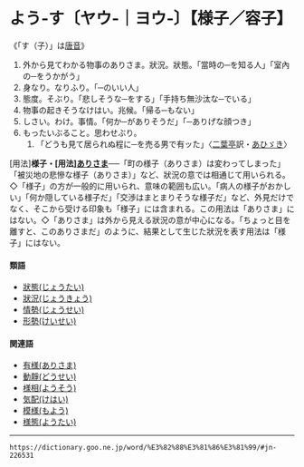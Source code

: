 # よう‐す〔ヤウ‐｜ヨウ‐〕【様子／容子】

《「す（子）」は[唐音](https://dictionary.goo.ne.jp/word/%E5%94%90%E9%9F%B3/#jn-155095)》
1.  外から見てわかる物事のありさま。狀況。狀態。「當時の─を知る人」「室內の─をうかがう」
2.  身なり。なりふり。「─のいい人」
3.  態度。そぶり。「悲しそうな─をする」「手持ち無沙汰な─でいる」
4.  物事の起きそうなけはい。兆候。「帰る─もない」
5.  しさい。わけ。事情。「何か─がありそうだ」「─ありげな顔つき」
6.  もったいぶること。思わせぶり。    
    1.  「どうも見て居られぬ程に─を売る男で有ッた」〈[二葉亭](https://dictionary.goo.ne.jp/word/person/%E4%BA%8C%E8%91%89%E4%BA%AD%E5%9B%9B%E8%BF%B7/#jn-193187)訳・[あひゞき](https://dictionary.goo.ne.jp/word/%E3%81%82%E3%81%B2%E3%82%9E%E3%81%8D/#jn-1276)〉
        

\[用法\]**様子・\[用法\][ありさま](https://dictionary.goo.ne.jp/word/%E3%81%82%E3%82%8A%E3%81%95%E3%81%BE/#jn-7501)**──「町の様子（ありさま）は変わってしまった」「被災地の悲慘な様子（ありさま）」など、狀況の意では相通じて用いられる。◇「様子」の方が一般的に用いられ、意味の範囲も広い。「病人の様子がおかしい」「何か隠している様子だ」「交渉はまとまりそうな様子だ」など、外見だけでなく、そこから受ける印象も「様子」には含まれる。この用法は「ありさま」にはない。◇「ありさま」は外から見える狀況の意が中心になる。「ちょっと目を離すと、このありさまだ」のように、結果として生じた狀況を表す用法は「様子」にはない。

#### 類語

-   [狀態(じょうたい)](https://dictionary.goo.ne.jp/word/%E7%8A%B6%E6%85%8B/#jn-109275)
-   [狀況(じょうきょう)](https://dictionary.goo.ne.jp/word/%E7%8A%B6%E6%B3%81/#jn-107957)
-   [情勢(じょうせい)](https://dictionary.goo.ne.jp/word/%E6%83%85%E5%8B%A2/#jn-109094)
-   [形勢(けいせい)](https://dictionary.goo.ne.jp/word/%E5%BD%A2%E5%8B%A2/#jn-66698)

#### 関連語

-   [有様(ありさま)](https://dictionary.goo.ne.jp/word/%E6%9C%89%E6%A7%98/#jn-7500)
-   [動靜(どうせい)](https://dictionary.goo.ne.jp/word/%E5%8B%95%E9%9D%99/#jn-156205)
-   [様相(ようそう)](https://dictionary.goo.ne.jp/word/%E6%A7%98%E7%9B%B8/#jn-226599)
-   [気配(けはい)](https://dictionary.goo.ne.jp/word/%E6%B0%97%E9%85%8D_%28%E3%81%91%E3%81%AF%E3%81%84%29/#jn-68685)
-   [模様(もよう)](https://dictionary.goo.ne.jp/word/%E6%A8%A1%E6%A7%98/#jn-220310)
-   [様態(ようたい)](https://dictionary.goo.ne.jp/word/%E6%A7%98%E6%85%8B/#jn-226618)

---
`https://dictionary.goo.ne.jp/word/%E3%82%88%E3%81%86%E3%81%99/#jn-226531`